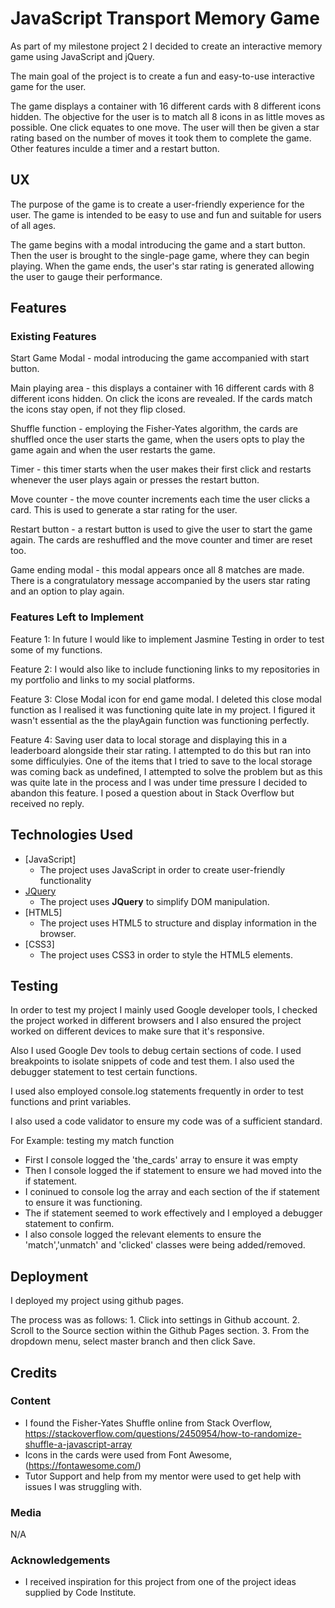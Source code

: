 # JavaScript Transport Memory Game

As part of my milestone project 2 I decided to create an interactive memory game using JavaScript and jQuery.

The main goal of the project is to create a fun and easy-to-use interactive game for the user.

The game displays a container with 16 different cards with 8 different icons hidden. The objective for the user is to match all 8 icons in as little moves as possible. One click equates to one move. The user will then be given a star rating based on the number of moves it took them to complete the game. Other features inculde a timer and a restart button.
 
## UX

The purpose of the game is to create a user-friendly experience for the user. The game is intended to be easy to use and fun and suitable for users of all ages.

The game begins with a modal introducing the game and a start button. Then the user is brought to the single-page game, where they can begin playing. When the game ends, the user's star rating is generated allowing the user to gauge their performance.

## Features
 
### Existing Features

Start Game Modal - modal introducing the game accompanied with start button.

Main playing area - this displays a container with 16 different cards with 8 different icons hidden. On click the icons are revealed. If the cards match the icons stay open, if not they flip closed.

Shuffle function - employing the Fisher-Yates algorithm, the cards are shuffled once the user starts the game, when the users opts to play the game again and when the user restarts the game.

Timer - this timer starts when the user makes their first click and restarts whenever the user plays again or presses the restart button.

Move counter - the move counter increments each time the user clicks a card. This is used to generate a star rating for the user.

Restart button - a restart button is used to give the user to start the game again. The cards are reshuffled and the move counter and timer are reset too.

Game ending modal - this modal appears once all 8 matches are made. There is a congratulatory message accompanied by the users star rating and an option to play again.

### Features Left to Implement
 Feature 1: In future I would like to implement Jasmine Testing in order to test some of my functions.

 Feature 2: I would also like to include functioning links to my repositories in my portfolio and links to my social platforms.

 Feature 3: Close Modal icon for end game modal. I deleted this close modal function as I realised it was functioning quite late in my project. I figured it wasn't essential as the the playAgain function was functioning perfectly.

 Feature 4: Saving user data to local storage and displaying this in a leaderboard alongside their star rating. I attempted to do this but ran into some difficulyies. One of the items that I tried to save to the local storage was coming back as undefined, I attempted to solve the problem but as this was quite late in the process and I was under time pressure I decided to abandon this feature. I posed a question about in Stack Overflow but received no reply.

## Technologies Used
- [JavaScript]
    - The project uses JavaScript in order to create user-friendly functionality
- [JQuery](https://jquery.com)
    - The project uses **JQuery** to simplify DOM manipulation.
-  [HTML5]
    - The project uses HTML5 to structure and display information in the browser.
-  [CSS3]
    - The project uses CSS3 in order to style the HTML5 elements.


## Testing

In order to test my project I mainly used Google developer tools, I checked the project worked in different browsers and I also ensured the project worked on different devices to make sure that it's responsive.

Also I used Google Dev tools to debug certain sections of code. I used breakpoints to isolate snippets of code and test them. I also used the debugger statement to test certain functions.

I used also employed console.log statements frequently in order to test functions and print variables.

I also used a code validator to ensure my code was of a sufficient standard.

For Example: testing my match function
- First I console logged the 'the_cards' array to ensure it was empty
- Then I console logged the if statement to ensure we had moved into the if statement.
- I coninued to console log the array and each section of the if statement to ensure it was functioning.
- The if statement seemed to work effectively and I employed a debugger statement to confirm.
- I also console logged the relevant elements to ensure the 'match','unmatch' and 'clicked' classes were being added/removed.

## Deployment

I deployed my project using github pages.

The process was as follows:
    1. Click into settings in Github account.
    2. Scroll to the Source section within the Github Pages section.
    3. From the dropdown menu, select master branch and then click Save.


## Credits

### Content
- I found the Fisher-Yates Shuffle online from Stack Overflow, https://stackoverflow.com/questions/2450954/how-to-randomize-shuffle-a-javascript-array
- Icons in the cards were used from Font Awesome, (https://fontawesome.com/)
- Tutor Support and help from my mentor were used to get help with issues I was struggling with.

### Media
N/A

### Acknowledgements

- I received inspiration for this project from one of the project ideas supplied by Code Institute.


